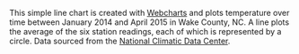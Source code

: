 This simple line chart is created with [Webcharts](https://github.com/RhoInc/Webcharts) and plots temperature over time between January 2014 and April 2015 in Wake County, NC. A line plots the average of the six station readings, each of which is represented by a circle. Data sourced from the [National Climatic Data Center](http://www.ncdc.noaa.gov/cdo-web/datasets#ANNUAL).
